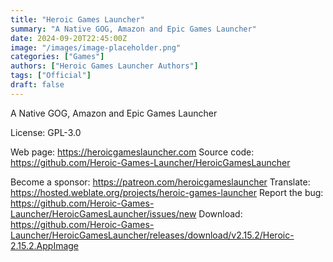 ```yaml
---
title: "Heroic Games Launcher"
summary: "A Native GOG, Amazon and Epic Games Launcher"
date: 2024-09-20T22:45:00Z
image: "/images/image-placeholder.png"
categories: ["Games"]
authors: ["Heroic Games Launcher Authors"]
tags: ["Official"]
draft: false
---
```


A Native GOG, Amazon and Epic Games Launcher

License: GPL-3.0

Web page: <https://heroicgameslauncher.com>
Source code: <https://github.com/Heroic-Games-Launcher/HeroicGamesLauncher>

Become a sponsor: <https://patreon.com/heroicgameslauncher>
Translate: <https://hosted.weblate.org/projects/heroic-games-launcher>
Report the bug: <https://github.com/Heroic-Games-Launcher/HeroicGamesLauncher/issues/new>
Download: <https://github.com/Heroic-Games-Launcher/HeroicGamesLauncher/releases/download/v2.15.2/Heroic-2.15.2.AppImage>
